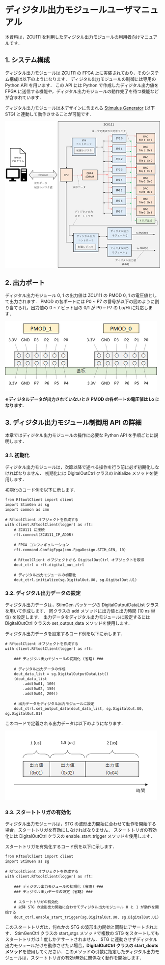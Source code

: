 # ディジタル出力モジュールユーザマニュアル

本資料は，ZCU111 を利用したディジタル出力モジュールの利用者向けマニュアルです．

## 1. システム構成

ディジタル出力モジュールは ZCU111 の FPGA 上に実装されており，そのシステム構成は以下のようになります．
ディジタル出力モジュールの制御には専用の Python API を用います．
この API には Python で作成したディジタル出力値を FPGA に送信する機能や，ディジタル出力モジュールの動作完了を待つ機能などが含まれています．

ディジタル出力モジュールは本デザインに含まれる [Stimulus Generator](stimgen.md) (以下 STG) と連動して動作させることが可能です．

![システムオーバービュー](images/stg_system_overview.png)

## 2. 出力ポート

ディジタル出力モジュール 0, 1 の出力値は ZCU111 の PMOD 0, 1 の電圧値として出力されます．
PMOD の各ポートには P0 ~ P7 の番号が以下の図のように割り当てられ，出力値の 0 ~ 7 ビット目の 0/1 が P0 ~ P7 の Lo/Hi に対応します．

![システムオーバービュー](images/pmod_ports.png)

**※ディジタルデータが出力されていないとき PMOD の各ポートの電圧値は Lo になります.**

## 3. ディジタル出力モジュール制御用 API の詳細

本章ではディジタル出力モジュールの操作に必要な Python API を手順ごとに説明します．

### 3.1. 初期化

ディジタル出力モジュールは，次節以降で述べる操作を行う前に必ず初期化しなければなりません．
初期化には DigitalOutCtrl クラスの initialize メソッドを使用します．

初期化のコード例を以下に示します．

```
from RftoolClient import client
import StimGen as sg
import common as cmn

# RftoolClient オブジェクトを作成する
with client.RftoolClient(logger) as rft:
    # ZCU111 に接続
    rft.connect(ZCU111_IP_ADDR)

    # FPGA コンフィギュレーション
    rft.command.ConfigFpga(cmn.FpgaDesign.STIM_GEN, 10)
    
    # RftoolClient オブジェクトから DigitalOutCtrl オブジェクトを取得
    dout_ctrl = rft.digital_out_ctrl

    # ディジタル出力モジュールの初期化
    dout_ctrl.initialize(sg.DigitalOut.U0, sg.DigitalOut.U1)
```

### 3.2. ディジタル出力データの設定

ディジタル出力データは，StimGen パッケージの DigitalOutputDataList クラスを用いて作成します．
同クラスの add メソッドに出力値と出力時間 (10 ns 単位) を設定します．
出力データをディジタル出力モジュールに設定するには DigitalOutCtrl クラスの set_output_data メソッドを使用します．

ディジタル出力データを設定するコード例を以下に示します．

```
# RftoolClient オブジェクトを作成する
with client.RftoolClient(logger) as rft:

    ### ディジタル出力モジュールの初期化 (省略) ###

    # ディジタル出力データの作成
    dout_data_list = sg.DigitalOutputDataList()
    (dout_data_list
        .add(0x01, 100)
        .add(0x02, 150)
        .add(0x04, 200))

    # 出力データをディジタル出力モジュールに設定
    dout_ctrl.set_output_data(dout_data_list, sg.DigitalOut.U0, sg.DigitalOut.U1)
```

このコードで定義される出力データは以下のようになります．

![ディジタル出力例](images/dout_result.png)

### 3.3. スタートトリガの有効化

ディジタル出力モジュールは，STG の波形出力開始に合わせて動作を開始する場合，スタートトリガを有効にしなければなりません．
スタートトリガの有効化には DigitalOutCtrl クラスの enable_start_trigger メソッドを使用します．

スタートトリガを有効化するコード例を以下に示します．

```
from RftoolClient import client
import StimGen as sg

# RftoolClient オブジェクトを作成する
with client.RftoolClient(logger) as rft:
    
    ### ディジタル出力モジュールの初期化 (省略) ###
    ### ディジタル出力データの設定 (省略) ###

    # スタートトリガの有効化
    # 以降 STG の波形出力開始に合わせてディジタル出力モジュール 0 と 1 が動作を開始する
    dout_ctrl.enable_start_trigger(sg.DigitalOut.U0, sg.DigitalOut.U1)
```

このスタートトリガは，何れかの STG の波形出力開始と同時にアサートされます．
StimGenCtrl クラスの start_stgs メソッドで複数の STG をスタートしてもスタートトリガは 1 度しかアサートされません．
STG に連動させずディジタル出力モジュールだけを動作させたい場合，**DigitalOutCtrl クラスの start_douts メソッド**を使用してください．このメソッドの引数に指定したディジタル出力モジュールは，スタートトリガの有効/無効に関係なく動作を開始します．
